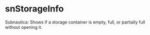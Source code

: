 # snStorageInfo
Subnautica: Shows if a storage container is empty, full, or partially full without opening it.
